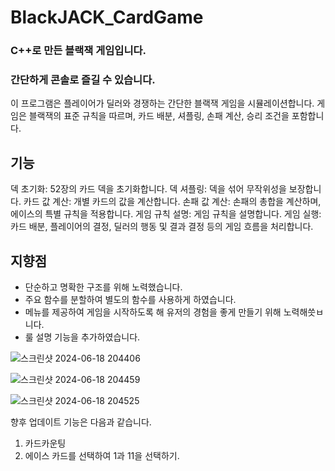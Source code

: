 # BlackJACK_CardGame
### C++로 만든 블랙잭 게임입니다.
### 간단하게 콘솔로 즐길 수 있습니다.
이 프로그램은 플레이어가 딜러와 경쟁하는 간단한 블랙잭 게임을 시뮬레이션합니다. 게임은 블랙잭의 표준 규칙을 따르며, 카드 배분, 셔플링, 손패 계산, 승리 조건을 포함합니다.

## 기능
덱 초기화: 52장의 카드 덱을 초기화합니다.
덱 셔플링: 덱을 섞어 무작위성을 보장합니다.
카드 값 계산: 개별 카드의 값을 계산합니다.
손패 값 계산: 손패의 총합을 계산하며, 에이스의 특별 규칙을 적용합니다.
게임 규칙 설명: 게임 규칙을 설명합니다.
게임 실행: 카드 배분, 플레이어의 결정, 딜러의 행동 및 결과 결정 등의 게임 흐름을 처리합니다.

## 지향점
- 단순하고 명확한 구조를 위해 노력했습니다.
- 주요 함수를 분할하여 별도의 함수를 사용하게 하였습니다.
- 메뉴를 제공하여 게임을 시작하도록 해 유저의 경험을 좋게 만들기 위해 노력해씃ㅂ니다.
- 룰 설명 기능을 추가하였습니다.

![스크린샷 2024-06-18 204406](https://github.com/revealonthetop/BlackJACK_CardGame/assets/107919163/bf3e5a15-022b-442e-8d1f-8aba0e44c2d9)


![스크린샷 2024-06-18 204459](https://github.com/revealonthetop/BlackJACK_CardGame/assets/107919163/9e794cdf-339e-44fd-87ac-9e9f95c22fb2)

![스크린샷 2024-06-18 204525](https://github.com/revealonthetop/BlackJACK_CardGame/assets/107919163/9060f3c0-1717-4883-a81b-cbe39cae2fd6)


향후 업데이트 기능은 다음과 같습니다.
1. 카드카운팅
2. 에이스 카드를 선택하여 1과 11을 선택하기.
